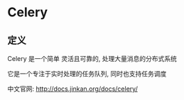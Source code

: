 # Celery

## 定义

Celery 是一个简单 灵活且可靠的, 处理大量消息的分布式系统

它是一个专注于实时处理的任务队列, 同时也支持任务调度

中文官网: http://docs.jinkan.org/docs/celery/

